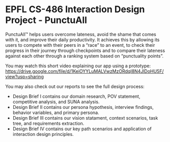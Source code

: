 # EPFL CS-486 Interaction Design Project - PunctuAll

PunctuAll™ helps users overcome lateness, avoid the shame that comes with it, and improve their daily productivity. It achieves this by allowing its users to compete with their peers in a “race” to an event, to check their progress in their journey through checkpoints and to compare their lateness against each other through a ranking system based on “punctuality points”.

You may watch this short video explaining our app using a prototype:
https://drive.google.com/file/d/1KeiOYYLuMALVwzMzORdqI8N4JlDoHU5F/view?usp=sharing

You may also check out our reports to see the full design process:
* Design Brief I contains our domain research, POV statement, competitive analysis, and SUNA analysis.
* Design Brief II contains our persona hypothesis, interview findings, behavior variables, and primary persona.
* Design Brief III contains our vision statament, context scenarios, task tree, and requirements extraction.
* Design Brief IV contains our key path scenarios and application of interaction design principles.
